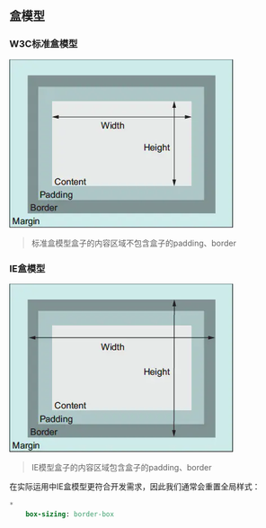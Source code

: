 ## 盒模型

### W3C标准盒模型

![W3C标准盒模型](./images/standard-box.webp)

> 标准盒模型盒子的内容区域不包含盒子的padding、border

### IE盒模型

![IE模型](./images/ie-box.webp)

> IE模型盒子的内容区域包含盒子的padding、border

在实际运用中IE盒模型更符合开发需求，因此我们通常会重置全局样式：
```sass
*
    box-sizing: border-box
```
